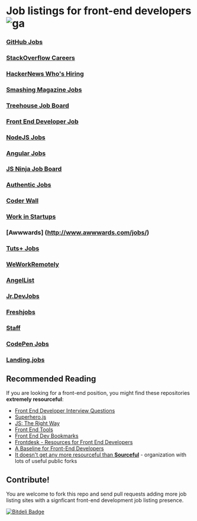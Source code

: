 # Job listings for front-end developers ![ga](https://ga-beacon.appspot.com/UA-35043128-6/frontend-job-listings/readme?pixel)

### [GitHub Jobs](https://jobs.github.com/)

### [StackOverflow Careers](http://careers.stackoverflow.com/)

### [HackerNews Who's Hiring](http://whereis-whoishiring-hiring.me/)

### [Smashing Magazine Jobs](http://jobs.smashingmagazine.com/)

### [Treehouse Job Board](http://teamtreehouse.com/jobs)

### [Front End Developer Job](http://frontenddeveloperjob.com/)

### [NodeJS Jobs](http://jobs.nodejs.org/)

### [Angular Jobs](http://www.angularjobs.com/)

### [JS Ninja Job Board](http://jobs.jsninja.com/)

### [Authentic Jobs](http://www.authenticjobs.com/)

### [Coder Wall](https://coderwall.com/jobs)

### [Work in Startups](http://workinstartups.com/)

### [Awwwards] (http://www.awwwards.com/jobs/)

### [Tuts+ Jobs](https://jobs.tutsplus.com/)

### [WeWorkRemotely](https://weworkremotely.com/)

### [AngelList](https://angel.co/jobs)

### [Jr.DevJobs](http://www.jrdevjobs.com)

### [Freshjobs](http://freshjobs.ch/)

### [Staff](http://www.staff.com/)

### [CodePen Jobs](http://codepen.io/jobs/)

### [Landing.jobs](https://landing.jobs/)

## Recommended Reading

If you are looking for a front-end position, you might find these repositories **extremely resourceful**:

- [Front End Developer Interview Questions](https://github.com/sourceful/Front-end-Developer-Interview-Questions)
- [Superhero.js](http://superherojs.com)
- [JS: The Right Way](http://jstherightway.org/)
- [Front End Tools](https://github.com/sourceful/frontend-tools)
- [Front End Dev Bookmarks](https://github.com/sourceful/frontend-dev-bookmarks)
- [Frontdesk - Resources for Front End Developers](https://github.com/miripiruni/frontdesk)
- [A Baseline for Front-End Developers](http://rmurphey.com/blog/2012/04/12/a-baseline-for-front-end-developers/)
- [It doesn't get any more resourceful than **Sourceful**](https://github.com/sourceful) - organization with lots of useful public forks

## Contribute!

You are welcome to fork this repo and send pull requests adding more job listing sites with a signficant front-end development job listing presence.

[![Bitdeli Badge](https://d2weczhvl823v0.cloudfront.net/bevacqua/frontend-job-listings/trend.png)](https://bitdeli.com/free "Bitdeli Badge")
